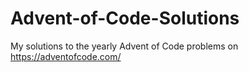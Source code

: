 # Advent-of-Code-Solutions
My solutions to the yearly Advent of Code problems on https://adventofcode.com/
